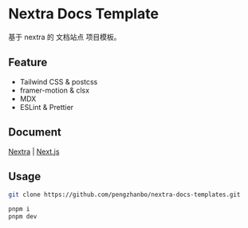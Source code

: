 # Nextra Docs Template

基于 nextra 的 文档站点 项目模板。

## Feature

- Tailwind CSS & postcss
- framer-motion & clsx
- MDX
- ESLint & Prettier

## Document

[Nextra](https://nextra.site/) | [Next.js](https://nextjs.org/)


## Usage

```sh
git clone https://github.com/pengzhanbo/nextra-docs-templates.git
```

```sh
pnpm i
pnpm dev
```


